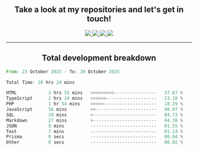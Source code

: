 <h2 align="center">
  Take a look at my repositories and let's get in touch!
</h2>
<p align="center">
  <a href="https://www.instagram.com/rayhanarkan?igsh=MXM3dHhmMTZ3ZWVsaA==">
    <img src="https://img.icons8.com/material-outlined/30/689d6a/instagram.png"/>
  </a>
  <a href="https://www.linkedin.com/in/rayhanarkan/">
    <img src="https://img.icons8.com/material-outlined/30/689d6a/linkedin.png"/>
  </a>
  <a href="">
    <img src="https://img.icons8.com/material-outlined/30/689d6a/geography.png"/>
  </a>
  <a href="mailto:rayhanarkan30@gmail.com">
    <img src="https://img.icons8.com/material-outlined/30/689d6a/email.png"/>
  </a>
</p>

---

<h2 align="center">Total development breakdown</h2>

<p align="center">
<!--START_SECTION:waka-->

```rust
From: 23 October 2025 - To: 30 October 2025

Total Time: 10 hrs 24 mins

HTML            3 hrs 55 mins   >>>>>>>>>----------------   37.67 %
TypeScript      2 hrs 24 mins   >>>>>>-------------------   23.18 %
PHP             1 hr 54 mins    >>>>>--------------------   18.29 %
JavaScript      56 mins         >>-----------------------   08.97 %
SQL             29 mins         >------------------------   04.73 %
Markdown        27 mins         >------------------------   04.38 %
JSON            9 mins          -------------------------   01.55 %
Text            7 mins          -------------------------   01.14 %
Prisma          0 secs          -------------------------   00.04 %
Other           0 secs          -------------------------   00.02 %
```

<!--END_SECTION:waka-->
</p>
